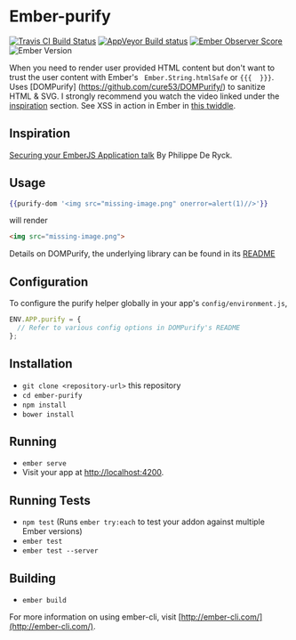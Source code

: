# Ember-purify
[![Travis CI Build Status](https://travis-ci.org/sivakumar-kailasam/ember-purify.svg?branch=master)](https://travis-ci.org/sivakumar-kailasam/ember-purify)
[![AppVeyor Build status](https://ci.appveyor.com/api/projects/status/h4kt3xi6axr4c3ep/branch/master?svg=true)](https://ci.appveyor.com/project/sivakumar-kailasam/ember-purify/branch/master)
[![Ember Observer Score](http://emberobserver.com/badges/ember-purify.svg)](http://emberobserver.com/addons/ember-purify)
![Ember Version][ember-version]

When you need to render user provided HTML content but don't want to trust the user content with Ember's ` Ember.String.htmlSafe` or `{{{  }}}`.
Uses [DOMPurify] (https://github.com/cure53/DOMPurify/) to sanitize HTML & SVG. I strongly recommend you watch the video linked under the [inspiration](#inspiration) section. See XSS in action in Ember in [this twiddle](https://ember-twiddle.com/e41681e00585f3c94b461e349fee9ca1?fileTreeShown=false&numColumns=2&openFiles=templates.application.hbs%2Ccontrollers.application.js).

## Inspiration
[Securing your EmberJS Application talk](https://www.websec.be/blog/emberjsmeetup-security/) By Philippe De Ryck.

## Usage 
```handlebars
{{purify-dom '<img src="missing-image.png" onerror=alert(1)//>'}}
```
will render
```html
<img src="missing-image.png">
```
Details on DOMPurify, the underlying library can be found in its [README](https://github.com/cure53/DOMPurify/blob/master/README.md)

## Configuration
To configure the purify helper globally in your app's `config/environment.js`,
```js
ENV.APP.purify = {
  // Refer to various config options in DOMPurify's README
};
```

## Installation

* `git clone <repository-url>` this repository
* `cd ember-purify`
* `npm install`
* `bower install`

## Running

* `ember serve`
* Visit your app at [http://localhost:4200](http://localhost:4200).

## Running Tests

* `npm test` (Runs `ember try:each` to test your addon against multiple Ember versions)
* `ember test`
* `ember test --server`

## Building

* `ember build`

For more information on using ember-cli, visit [http://ember-cli.com/](http://ember-cli.com/).

[ember-version]: https://embadge.io/v1/badge.svg?start=1.13.0
